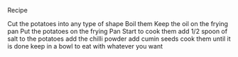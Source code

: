 Recipe

Cut the potatoes into any type of shape
Boil them
Keep the oil on the frying pan
Put the potatoes on the frying Pan
Start to cook them
add 1/2 spoon of salt to the potatoes
add the chilli powder
add cumin seeds
cook them until it is done
keep in a bowl to eat with whatever you want